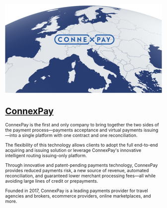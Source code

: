 [![Visit ConnexPay](imagePreview.png)](https://connexpay.com)

# [ConnexPay](https://connexpay.com)

ConnexPay is the first and only company to bring together the two sides of the payment process—payments acceptance and virtual payments issuing—into a single platform with one contract and one reconciliation.

The flexibility of this technology allows clients to adopt the full end-to-end acquiring and issuing solution or leverage ConnexPay's innovative intelligent routing issuing-only platform.

Through innovative and patent-pending payments technology, ConnexPay provides reduced payments risk, a new source of revenue, automated reconciliation, and guaranteed lower merchant processing fees—all while avoiding large lines of credit or prepayments.

Founded in 2017, ConnexPay is a leading payments provider for travel agencies and brokers, ecommerce providers, online marketplaces, and more.


